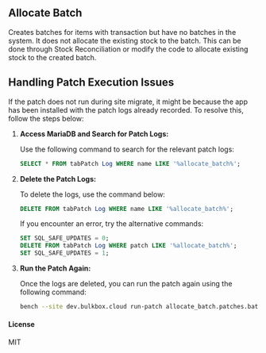 ## Allocate Batch

Creates batches for items with transaction but have no batches in the system. It does not allocate the existing stock to the batch. This can be done through Stock Reconciliation or modify the code to allocate existing stock to the created batch.

## Handling Patch Execution Issues

If the patch does not run during site migrate, it might be because the app has been installed with the patch logs already recorded. To resolve this, follow the steps below:

1. **Access MariaDB and Search for Patch Logs:**

    Use the following command to search for the relevant patch logs:
    
    ```sql
    SELECT * FROM tabPatch Log WHERE name LIKE '%allocate_batch%';
    ```

2. **Delete the Patch Logs:**

    To delete the logs, use the command below:
    
    ```sql
    DELETE FROM tabPatch Log WHERE name LIKE '%allocate_batch%';
    ```

    If you encounter an error, try the alternative commands:

    ```sql
    SET SQL_SAFE_UPDATES = 0;
    DELETE FROM tabPatch Log WHERE patch LIKE '%allocate_batch%';
    SET SQL_SAFE_UPDATES = 1;
    ```

3. **Run the Patch Again:**

    Once the logs are deleted, you can run the patch again using the following command:

    ```bash
    bench --site dev.bulkbox.cloud run-patch allocate_batch.patches.batch_prod
    ```


#### License

MIT